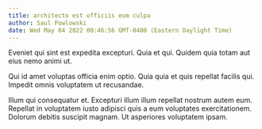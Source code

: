```yaml
---
title: architecto est officiis eum culpa
author: Saul Powlowski
date: Wed May 04 2022 00:46:56 GMT-0400 (Eastern Daylight Time)
---
```

Eveniet qui sint est expedita excepturi. Quia et qui. Quidem quia totam aut eius nemo animi ut.

 Qui id amet voluptas officia enim optio. Quia quia et quis repellat facilis qui. Impedit omnis voluptatem ut recusandae.

 Illum qui consequatur et. Excepturi illum illum repellat nostrum autem eum. Repellat in voluptatem iusto adipisci quis a eum voluptates exercitationem. Dolorum debitis suscipit magnam. Ut asperiores voluptatem ipsam.